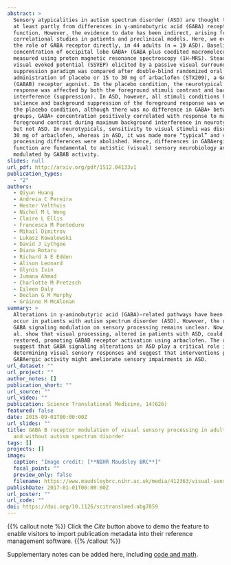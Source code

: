 ```yaml
---
abstract: >
  Sensory atypicalities in autism spectrum disorder (ASD) are thought to arise
  at least partly from differences in γ-aminobutyric acid (GABA) receptor
  function. However, the evidence to date has been indirect, arising from
  correlational studies in patients and preclinical models. Here, we evaluated
  the role of GABA receptor directly, in 44 adults (n = 19 ASD). Baseline
  concentration of occipital lobe GABA+ (GABA plus coedited macromolecules) was
  measured using proton magnetic resonance spectroscopy (1H-MRS). Steady-state
  visual evoked potential (SSVEP) elicited by a passive visual surround
  suppression paradigm was compared after double-blind randomized oral
  administration of placebo or 15 to 30 mg of arbaclofen (STX209), a GABA type B
  (GABAB) receptor agonist. In the placebo condition, the neurotypical SSVEP
  response was affected by both the foreground stimuli contrast and background
  interference (suppression). In ASD, however, all stimuli conditions had equal
  salience and background suppression of the foreground response was weaker. In
  the placebo condition, although there was no difference in GABA+ between
  groups, GABA+ concentration positively correlated with response to maximum
  foreground contrast during maximum background interference in neurotypicals,
  but not ASD. In neurotypicals, sensitivity to visual stimuli was disrupted by
  30 mg of arbaclofen, whereas in ASD, it was made more “typical” and visual
  processing differences were abolished. Hence, differences in GABAergic
  function are fundamental to autistic (visual) sensory neurobiology and are
  modulated by GABAB activity.
slides: null
url_pdf: http://arxiv.org/pdf/1512.04133v1
publication_types:
  - "2"
authors:
  - Qiyun Huang
  - Andreia C Pereira
  - Hester Velthuis
  - Nichol M L Wong
  - Claire L Ellis
  - Francesca M Ponteduro
  - Mihail Dimitrov
  - Lukasz Kowalewski
  - David J Lythgoe
  - Diana Rotaru
  - Richard A E Edden
  - Alison Leonard
  - Glynis Ivin
  - Jumana Ahmad
  - Charlotte M Pretzsch
  - Eileen Daly
  - Declan G M Murphy
  - Gráinne M McAlonan
summary: >
  Alterations in γ-aminobutyric acid (GABA)–related pathways have been shown to
  occur in patients with autism spectrum disorder (ASD). However, the role of
  GABA signaling modulation on sensory processing remains unclear. Now, Huang et
  al. show that visual processing, altered in patients with ASD, could be
  restored, promoting GABAB receptor activation using arbaclofen. The results
  suggest that GABA signaling alterations in ASD play a critical role in
  determining visual sensory responses and suggest that interventions promoting
  GABAergic activity might ameliorate sensory impairments in ASD.
url_dataset: ""
url_project: ""
author_notes: []
publication_short: ""
url_source: ""
url_video: ""
publication: Science Translational Medicine, 14(626)
featured: false
date: 2015-09-01T00:00:00Z
url_slides: ""
title: GABA B receptor modulation of visual sensory processing in adults with
  and without autism spectrum disorder
tags: []
projects: []
image:
  caption: "Image credit: [**NIHR Maudsley BRC**]"
  focal_point: ""
  preview_only: false
  filename: https://www.maudsleybrc.nihr.ac.uk/media/412363/visual-sensitivity-autism-1.png
publishDate: 2017-01-01T00:00:00Z
url_poster: ""
url_code: ""
doi: https://doi.org/10.1126/scitranslmed.abg7859
---
```


{{% callout note %}}
Click the _Cite_ button above to demo the feature to enable visitors to import publication metadata into their reference management software.
{{% /callout %}}

Supplementary notes can be added here, including [code and math](https://wowchemy.com/docs/content/writing-markdown-latex/).
